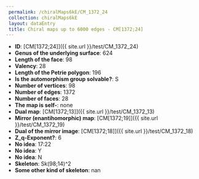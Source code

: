 ```yaml
--- 
 permalink: /chiralMaps6kE/CM_1372_24 
 collection: chiralMaps6kE
 layout: dataEntry
 title: Chiral maps up to 6000 edges - CM[1372;24]
---
```


- **ID**: [CM[1372;24]]({{ site.url }}/test/CM_1372_24)
- **Genus of the underlying surface**: 624
- **Length of the face**: 98
- **Valency**: 28
- **Length of the Petrie polygon**: 196
- **Is the automorphism group solvable?**: S
- **Number of vertices**: 98
- **Number of edges**: 1372
- **Number of faces**: 28
- **The map is self-**: none
- **Dual map**: [CM[1372;13]]({{ site.url }}/test/CM_1372_13)
- **Mirror (enantihomorphic) map**: [CM[1372;19]]({{ site.url }}/test/CM_1372_19)
- **Dual of the mirror image**: [CM[1372;18]]({{ site.url }}/test/CM_1372_18)
- **Z_q-Exponent?**: 6
- **No idea**:  17:22
- **No idea**: Y
- **No idea**: N
- **Skeleton**: Sk(98;14)^2
- **Some other kind of skeleton**: nan
